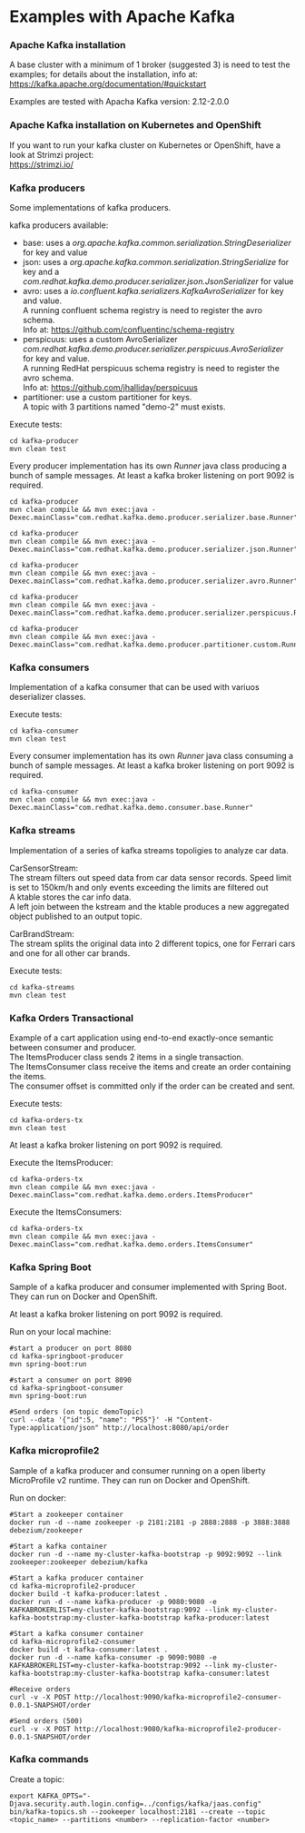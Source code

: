 # Examples with Apache Kafka


### Apache Kafka installation ###

A base cluster with a minimum of 1 broker (suggested 3) is need to test the examples; for details about the installation, info at:<br>
https://kafka.apache.org/documentation/#quickstart

Examples are tested with Apacha Kafka version:
2.12-2.0.0

### Apache Kafka installation on Kubernetes and OpenShift ###

If you want to run your kafka cluster on Kubernetes or OpenShift, have a look at Strimzi project:<br>
https://strimzi.io/

### Kafka producers ###

Some implementations of kafka producers.

kafka producers available:
  - base: uses a *org.apache.kafka.common.serialization.StringDeserializer* for key and value
  - json: uses a *org.apache.kafka.common.serialization.StringSerialize* for key and a *com.redhat.kafka.demo.producer.serializer.json.JsonSerializer* for value
  - avro: uses a *io.confluent.kafka.serializers.KafkaAvroSerializer* for key and value.<br>
  A running confluent schema registry is need to register the avro schema. <br>
  Info at: https://github.com/confluentinc/schema-registry
  - perspicuus: uses a custom AvroSerializer *com.redhat.kafka.demo.producer.serializer.perspicuus.AvroSerializer* for key and value.<br>
  A running RedHat perspicuus schema registry is need to register the avro schema.<br>
  Info at: https://github.com/jhalliday/perspicuus
  - partitioner: use a custom partitioner for keys.<br>
  A topic with 3 partitions named "demo-2" must exists.

Execute tests:
```
cd kafka-producer
mvn clean test
```

Every producer implementation has its own *Runner* java class producing a bunch of sample messages.
At least a kafka broker listening on port 9092 is required.

```
cd kafka-producer
mvn clean compile && mvn exec:java -Dexec.mainClass="com.redhat.kafka.demo.producer.serializer.base.Runner"
```

```
cd kafka-producer
mvn clean compile && mvn exec:java -Dexec.mainClass="com.redhat.kafka.demo.producer.serializer.json.Runner"
```

```
cd kafka-producer
mvn clean compile && mvn exec:java -Dexec.mainClass="com.redhat.kafka.demo.producer.serializer.avro.Runner"
```

```
cd kafka-producer
mvn clean compile && mvn exec:java -Dexec.mainClass="com.redhat.kafka.demo.producer.serializer.perspicuus.Runner"
```

```
cd kafka-producer
mvn clean compile && mvn exec:java -Dexec.mainClass="com.redhat.kafka.demo.producer.partitioner.custom.Runner"
```


### Kafka consumers ###

Implementation of a kafka consumer that can be used with variuos deserializer classes.

Execute tests:
```
cd kafka-consumer
mvn clean test
```

Every consumer implementation has its own *Runner* java class consuming a bunch of sample messages.
At least a kafka broker listening on port 9092 is required.

```
cd kafka-consumer
mvn clean compile && mvn exec:java -Dexec.mainClass="com.redhat.kafka.demo.consumer.base.Runner"
```

### Kafka streams ###

Implementation of a series of kafka streams topoligies to analyze car data.<br>

CarSensorStream:<br>
The stream filters out speed data from car data sensor records. Speed limit is set to 150km/h and only events exceeding the limits are filtered out<br>
A ktable stores the car info data.<br>
A left join between the kstream and the ktable produces a new aggregated object published to an output topic.

CarBrandStream:<br>
The stream splits the original data into 2 different topics, one for Ferrari cars and one for all other car brands.

Execute tests:
```
cd kafka-streams
mvn clean test
```

### Kafka Orders Transactional ###

Example of a cart application using end-to-end exactly-once semantic between consumer and producer.<br>
The ItemsProducer class sends 2 items in a single transaction.<br>
The ItemsConsumer class receive the items and create an order containing the items.<br>
The consumer offset is committed only if the order can be created and sent.

Execute tests:
```
cd kafka-orders-tx
mvn clean test
```

At least a kafka broker listening on port 9092 is required.

Execute the ItemsProducer:<br>
```
cd kafka-orders-tx
mvn clean compile && mvn exec:java -Dexec.mainClass="com.redhat.kafka.demo.orders.ItemsProducer"
```

Execute the ItemsConsumers:<br>
```
cd kafka-orders-tx
mvn clean compile && mvn exec:java -Dexec.mainClass="com.redhat.kafka.demo.orders.ItemsConsumer"
```

### Kafka Spring Boot ###

Sample of a kafka producer and consumer implemented with Spring Boot.
They can run on Docker and OpenShift.

At least a kafka broker listening on port 9092 is required.

Run on your local machine:
```
#start a producer on port 8080
cd kafka-springboot-producer
mvn spring-boot:run

#start a consumer on port 8090
cd kafka-springboot-consumer
mvn spring-boot:run

#Send orders (on topic demoTopic)
curl --data '{"id":5, "name": "PS5"}' -H "Content-Type:application/json" http://localhost:8080/api/order
```

### Kafka microprofile2 ###

Sample of a kafka producer and consumer running on a open liberty MicroProfile v2 runtime.
They can run on Docker and OpenShift.

Run on docker:
```
#Start a zookeeper container
docker run -d --name zookeeper -p 2181:2181 -p 2888:2888 -p 3888:3888 debezium/zookeeper

#Start a kafka container
docker run -d --name my-cluster-kafka-bootstrap -p 9092:9092 --link zookeeper:zookeeper debezium/kafka

#Start a kafka producer container
cd kafka-microprofile2-producer
docker build -t kafka-producer:latest .
docker run -d --name kafka-producer -p 9080:9080 -e KAFKABROKERLIST=my-cluster-kafka-bootstrap:9092 --link my-cluster-kafka-bootstrap:my-cluster-kafka-bootstrap kafka-producer:latest

#Start a kafka consumer container
cd kafka-microprofile2-consumer
docker build -t kafka-consumer:latest .
docker run -d --name kafka-consumer -p 9090:9080 -e KAFKABROKERLIST=my-cluster-kafka-bootstrap:9092 --link my-cluster-kafka-bootstrap:my-cluster-kafka-bootstrap kafka-consumer:latest

#Receive orders
curl -v -X POST http://localhost:9090/kafka-microprofile2-consumer-0.0.1-SNAPSHOT/order

#Send orders (500)
curl -v -X POST http://localhost:9080/kafka-microprofile2-producer-0.0.1-SNAPSHOT/order
```


### Kafka commands ###

Create a topic:

```
export KAFKA_OPTS="-Djava.security.auth.login.config=../configs/kafka/jaas.config"
bin/kafka-topics.sh --zookeeper localhost:2181 --create --topic <topic_name> --partitions <number> --replication-factor <number>
```
